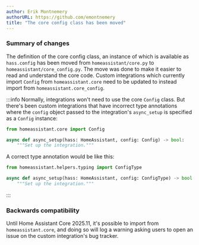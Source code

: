```yaml
---
author: Erik Montnemery
authorURL: https://github.com/emontnemery
title: "The core config class has been moved"
---
```


### Summary of changes

The definition of the core config class, an instance of which is available as `hass.config` has been moved from `homeassistant/core.py` to `homeassistant/core_config.py`. The move was done to make it easier to read and understand the core code. Custom integrations which currently import `Config` from `homeassistant.core` need to be updated to instead import from `homeassistant.core_config`.

:::info
Normally, integrations won't need to use the core `Config` class. But there's been custom integrations that have incorrect type annotations where the `config` object passed to the integration's `async_setup` is specified as a `Config` instance:
```py
from homeassistant.core import Config

async def async_setup(hass: HomeAssistant, config: Config) -> bool:
    """Set up the integration."""
```

A correct type annotation would be like this:
```py
from homeassistant.helpers.typing import ConfigType

async def async_setup(hass: HomeAssistant, config: ConfigType) -> bool:
    """Set up the integration."""
```
:::


### Backwards compatibility

Until Home Assistant Core 2025.11, it's possible to import from `homeassistant.core`, and doing so will log a warning asking users to open an issue on the custom integration's bug tracker.
